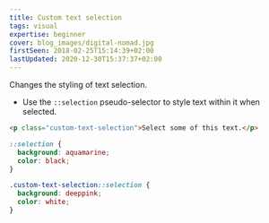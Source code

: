 ```yaml
---
title: Custom text selection
tags: visual
expertise: beginner
cover: blog_images/digital-nomad.jpg
firstSeen: 2018-02-25T15:14:39+02:00
lastUpdated: 2020-12-30T15:37:37+02:00
---
```


Changes the styling of text selection.

- Use the `::selection` pseudo-selector to style text within it when selected.

```html
<p class="custom-text-selection">Select some of this text.</p>
```

```css
::selection {
  background: aquamarine;
  color: black;
}

.custom-text-selection::selection {
  background: deeppink;
  color: white;
}
```
